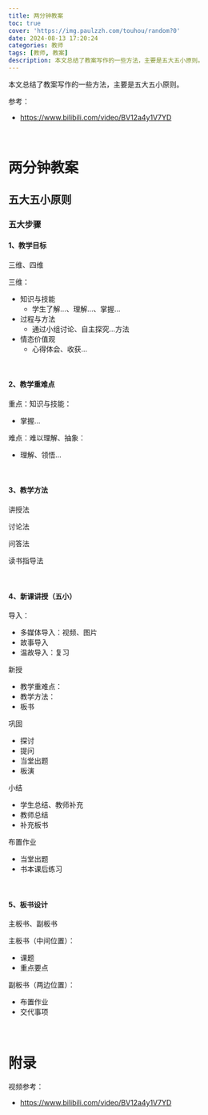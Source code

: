 ```yaml
---
title: 两分钟教案
toc: true
cover: 'https://img.paulzzh.com/touhou/random?0'
date: 2024-08-13 17:20:24
categories: 教师
tags: [教师, 教案]
description: 本文总结了教案写作的一些方法，主要是五大五小原则。
---
```


本文总结了教案写作的一些方法，主要是五大五小原则。

参考：

-   https://www.bilibili.com/video/BV12a4y1V7YD

<br/>

<!--more-->

# **两分钟教案**

## **五大五小原则**

### 五大步骤

#### 1、教学目标

三维、四维

三维：

-   知识与技能
    -   学生了解…、理解…、掌握…
-   过程与方法
    -   通过小组讨论、自主探究…方法
-   情态价值观
    -   心得体会、收获…

<br/>

#### 2、教学重难点

重点：知识与技能：

-   掌握…

难点：难以理解、抽象：

-   理解、领悟…

<br/>

#### 3、教学方法

讲授法

讨论法

问答法

读书指导法

<br/>

#### 4、新课讲授（五小）

导入：

-   多媒体导入：视频、图片
-   故事导入
-   温故导入：复习



新授

-   教学重难点：
-   教学方法：
-   板书



巩固

-   探讨
-   提问
-   当堂出题
-   板演



小结

-   学生总结、教师补充
-   教师总结
-   补充板书



布置作业

-   当堂出题
-   书本课后练习

<br/>

#### 5、板书设计

主板书、副板书

主板书（中间位置）：

-   课题
-   重点要点

副板书（两边位置）：

-   布置作业
-   交代事项

<br/>

# **附录**

视频参考：

-   https://www.bilibili.com/video/BV12a4y1V7YD

<br/>
